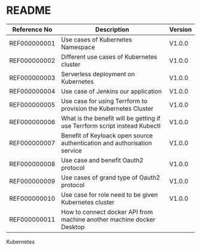 # README

| **Reference No** | **Description**                                                            | **Version** |
| ---------------- | -------------------------------------------------------------------------- | ----------- |
| REF000000001     | Use cases of Kubernetes Namespace                                          | V1.0.0      |
| REF000000002     | Different use cases of Kubernetes cluster                                  | V1.0.0      |
| REF000000003     | Serverless deployment on Kubernetes                                        | V1.0.0      |
| REF000000004     | Use case of Jenkins our application                                        | V1.0.0      |
| REF000000005     | Use case for using Terrform to provision the Kubernetes Cluster            | V1.0.0      |
| REF000000006     | What is the benefit will be getting if use Terrform script instead Kubectl | V1.0.0      |
| REF000000007     | Benefit of Keyloack open source authentication and authorisation service   | V1.0.0      |
| REF000000008     | Use case and benefit Oauth2 protocol                                       | V1.0.0      |
| REF000000009     | Use cases of grand type of Oauth2 protocol                                 | V1.0.0      |
| REF000000010     | Use case for role need to be given Kubernetes cluster                      | V1.0.0      |
| REF000000011     | How to connect docker API from machine another machine docker Desktop      |             |

Kubernetes


